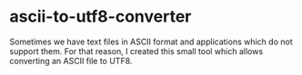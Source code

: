 # ascii-to-utf8-converter
Sometimes we have text files in ASCII format and applications which do not support them.
For that reason, I created this small tool which allows converting an ASCII file to UTF8.
